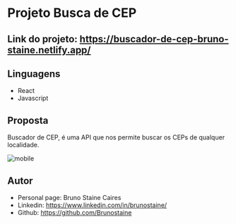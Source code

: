 # Projeto Busca de CEP



## Link do projeto: https://buscador-de-cep-bruno-staine.netlify.app/

## Linguagens
- React
- Javascript

## Proposta

Buscador de CEP, é uma API que nos permite buscar os CEPs de qualquer localidade.

![mobile](https://user-images.githubusercontent.com/87622645/152224696-e3a29718-2887-4ad2-9e99-20ca9cf5800d.png)

## Autor 

- Personal page: Bruno Staine Caires
- Linkedin: https://www.linkedin.com/in/brunostaine/
- Github: https://github.com/Brunostaine
